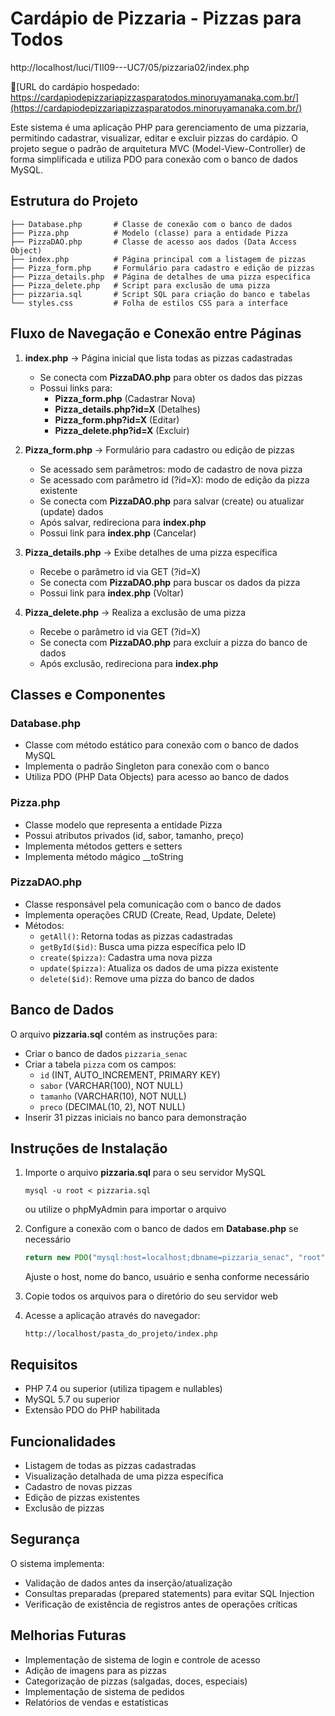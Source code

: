 # Cardápio de Pizzaria - Pizzas para Todos

http://localhost/luci/TII09---UC7/05/pizzaria02/index.php

🍕[URL do cardápio hospedado: https://cardapiodepizzariapizzasparatodos.minoruyamanaka.com.br/](https://cardapiodepizzariapizzasparatodos.minoruyamanaka.com.br/)

Este sistema é uma aplicação PHP para gerenciamento de uma pizzaria, permitindo cadastrar, visualizar, editar e excluir pizzas do cardápio. O projeto segue o padrão de arquitetura MVC (Model-View-Controller) de forma simplificada e utiliza PDO para conexão com o banco de dados MySQL.

## Estrutura do Projeto

```
├── Database.php       # Classe de conexão com o banco de dados
├── Pizza.php          # Modelo (classe) para a entidade Pizza
├── PizzaDAO.php       # Classe de acesso aos dados (Data Access Object)
├── index.php          # Página principal com a listagem de pizzas
├── Pizza_form.php     # Formulário para cadastro e edição de pizzas
├── Pizza_details.php  # Página de detalhes de uma pizza específica
├── Pizza_delete.php   # Script para exclusão de uma pizza
├── pizzaria.sql       # Script SQL para criação do banco e tabelas
└── styles.css         # Folha de estilos CSS para a interface
```

## Fluxo de Navegação e Conexão entre Páginas

1. **index.php** → Página inicial que lista todas as pizzas cadastradas
   - Se conecta com **PizzaDAO.php** para obter os dados das pizzas
   - Possui links para:
     - **Pizza_form.php** (Cadastrar Nova)
     - **Pizza_details.php?id=X** (Detalhes)
     - **Pizza_form.php?id=X** (Editar)
     - **Pizza_delete.php?id=X** (Excluir)

2. **Pizza_form.php** → Formulário para cadastro ou edição de pizzas
   - Se acessado sem parâmetros: modo de cadastro de nova pizza
   - Se acessado com parâmetro id (?id=X): modo de edição da pizza existente
   - Se conecta com **PizzaDAO.php** para salvar (create) ou atualizar (update) dados
   - Após salvar, redireciona para **index.php**
   - Possui link para **index.php** (Cancelar)

3. **Pizza_details.php** → Exibe detalhes de uma pizza específica
   - Recebe o parâmetro id via GET (?id=X)
   - Se conecta com **PizzaDAO.php** para buscar os dados da pizza
   - Possui link para **index.php** (Voltar)

4. **Pizza_delete.php** → Realiza a exclusão de uma pizza
   - Recebe o parâmetro id via GET (?id=X)
   - Se conecta com **PizzaDAO.php** para excluir a pizza do banco de dados
   - Após exclusão, redireciona para **index.php**

## Classes e Componentes

### Database.php
- Classe com método estático para conexão com o banco de dados MySQL
- Implementa o padrão Singleton para conexão com o banco
- Utiliza PDO (PHP Data Objects) para acesso ao banco de dados

### Pizza.php
- Classe modelo que representa a entidade Pizza
- Possui atributos privados (id, sabor, tamanho, preço)
- Implementa métodos getters e setters
- Implementa método mágico __toString

### PizzaDAO.php
- Classe responsável pela comunicação com o banco de dados
- Implementa operações CRUD (Create, Read, Update, Delete)
- Métodos:
  - `getAll()`: Retorna todas as pizzas cadastradas
  - `getById($id)`: Busca uma pizza específica pelo ID
  - `create($pizza)`: Cadastra uma nova pizza
  - `update($pizza)`: Atualiza os dados de uma pizza existente
  - `delete($id)`: Remove uma pizza do banco de dados

## Banco de Dados

O arquivo **pizzaria.sql** contém as instruções para:
- Criar o banco de dados `pizzaria_senac`
- Criar a tabela `pizza` com os campos:
  - `id` (INT, AUTO_INCREMENT, PRIMARY KEY)
  - `sabor` (VARCHAR(100), NOT NULL)
  - `tamanho` (VARCHAR(10), NOT NULL)
  - `preco` (DECIMAL(10, 2), NOT NULL)
- Inserir 31 pizzas iniciais no banco para demonstração

## Instruções de Instalação

1. Importe o arquivo **pizzaria.sql** para o seu servidor MySQL
   ```
   mysql -u root < pizzaria.sql
   ```
   ou utilize o phpMyAdmin para importar o arquivo

2. Configure a conexão com o banco de dados em **Database.php** se necessário
   ```php
   return new PDO("mysql:host=localhost;dbname=pizzaria_senac", "root");
   ```
   Ajuste o host, nome do banco, usuário e senha conforme necessário

3. Copie todos os arquivos para o diretório do seu servidor web

4. Acesse a aplicação através do navegador:
   ```
   http://localhost/pasta_do_projeto/index.php
   ```

## Requisitos

- PHP 7.4 ou superior (utiliza tipagem e nullables)
- MySQL 5.7 ou superior
- Extensão PDO do PHP habilitada

## Funcionalidades

- Listagem de todas as pizzas cadastradas
- Visualização detalhada de uma pizza específica
- Cadastro de novas pizzas
- Edição de pizzas existentes
- Exclusão de pizzas

## Segurança

O sistema implementa:
- Validação de dados antes da inserção/atualização
- Consultas preparadas (prepared statements) para evitar SQL Injection
- Verificação de existência de registros antes de operações críticas

## Melhorias Futuras

- Implementação de sistema de login e controle de acesso
- Adição de imagens para as pizzas
- Categorização de pizzas (salgadas, doces, especiais)
- Implementação de sistema de pedidos
- Relatórios de vendas e estatísticas